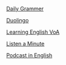 <p>
<a href="http://www.dailygrammar.com/archive.html">Daily Grammer</a>
</p>
<p>
<a href="https://www.duolingo.com/">Duolingo</a>
</p>
<p>
<a href="https://learningenglish.voanews.com/">Learning English VoA</a>
</p>
<p>
<a href="https://listenaminute.com/">Listen a Minute</a>
</p>
<p>
<a href="https://www.podcastsinenglish.com/index.shtml">Podcast in English</a>
</p>
